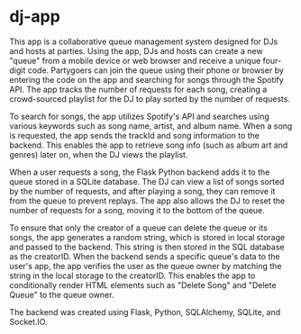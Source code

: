 # dj-app

This app is a collaborative queue management system designed for DJs and hosts at parties. Using the app, DJs and hosts can create a new "queue" from a mobile device or web browser and receive a unique four-digit code. Partygoers can join the queue using their phone or browser by entering the code on the app and searching for songs through the Spotify API. The app tracks the number of requests for each song, creating a crowd-sourced playlist for the DJ to play sorted by the number of requests.

To search for songs, the app utilizes Spotify's API and searches using various keywords such as song name, artist, and album name. When a song is requested, the app sends the trackId and song information to the backend. This enables the app to retrieve song info (such as album art and genres) later on, when the DJ views the playlist.

When a user requests a song, the Flask Python backend adds it to the queue stored in a SQLite database. The DJ can view a list of songs sorted by the number of requests, and after playing a song, they can remove it from the queue to prevent replays. The app also allows the DJ to reset the number of requests for a song, moving it to the bottom of the queue.

To ensure that only the creator of a queue can delete the queue or its songs, the app generates a random string, which is stored in local storage and passed to the backend. This string is then stored in the SQL database as the creatorID. When the backend sends a specific queue's data to the user's app, the app verifies the user as the queue owner by matching the string in the local storage to the creatorID. This enables the app to conditionally render HTML elements such as "Delete Song" and "Delete Queue" to the queue owner.

The backend was created using Flask, Python, SQLAlchemy, SQLite, and Socket.IO.
